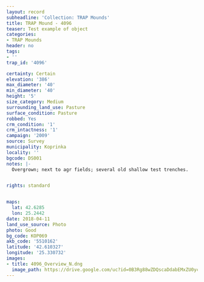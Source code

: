 ```yaml
---
layout: record
subheadline: 'Collection: TRAP Mounds'
title: TRAP Mound - 4096
teaser: Test example of object
categories:
- TRAP Mounds
header: no
tags:
- ''
trap_id: '4096'

certainty: Certain
elevation: '386'
max_diameter: '40'
min_diameter: '40'
height: '5'
size_category: Medium
surrounding_land_use: Pasture
surface_condition: Pasture
robbed: Yes
crm_condition: '1'
crm_intactness: '1'
campaign: '2009'
source: Survey
municipality: Koprinka
locality: ''
bgcode: DS001
notes: |-
  Overgrown; next to agr fields; several old shallow test trenches.


rights: standard


maps:
  lat: 42.6285
  lon: 25.2442
date: 2018-04-11
land_use_source: Photo
photo: Good
bg_code: КОР069
akb_code: '5510162'
latitude: '42.610327'
longitude: '25.330732'
images:
- title: 4096_Overview_N.dng
  image_path: https://drive.google.com/uc?id=0B3Rg88wZDQscaDdabEMxZU0yc1U
---
```

